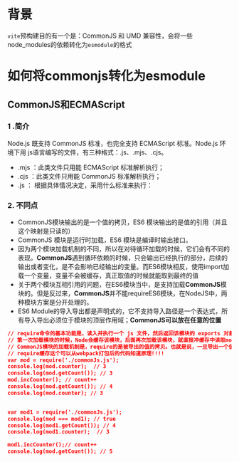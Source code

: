 # 背景
`vite`预构建目的有一个是：CommonJS 和 UMD 兼容性，会将一些node_modules的依赖转化为`esmodule`的格式


# 如何将commonjs转化为esmodule

## CommonJS和ECMAScript
### 1 .简介
Node.js 既支持 CommonJS 标准，也完全支持 ECMAScript 标准。Node.js 环境下用 js语言编写的文件，有三种格式：.js、.mjs、.cjs。

- .mjs ：此类文件只用能 ECMAScript 标准解析执行；
- .cjs ：此类文件只用能 CommonJS 标准解析执行；
- .js ： 根据具体情况决定，采用什么标准来执行：
### 2. 不同点

- CommonJS模块输出的是一个值的拷贝，ES6 模块输出的是值的引用（并且这个映射是只读的）
- CommonJS 模块是运行时加载，ES6 模块是编译时输出接口。
- 因为两个模块加载机制的不同，所以在对待循环加载的时候，它们会有不同的表现。**CommonJS**遇到循环依赖的时候，只会输出已经执行的部分，后续的输出或者变化，是不会影响已经输出的变量。而ES6模块相反，使用import加载一个变量，变量不会被缓存，真正取值的时候就能取到最终的值
- 关于两个模块互相引用的问题，在ES6模块当中，是支持加载**CommonJS**模块的。但是反过来，**CommonJS**并不能requireES6模块，在NodeJS中，两种模块方案是分开处理的。
- ES6 Module的导入导出都是声明式的，它不支持导入路径是一个表达式，所有导入导出必须位于模块的顶层作用域；**CommonJS可以放在任意的位置**
```json
// require命令的基本功能是，读入并执行一个 js 文件，然后返回该模块的 exports 对象。如果没有发现指定模块，会报错。
// 第一次加载模块的时候，Node会缓存该模块，后面再次加载该模块，就直接冲缓存中读取module.exports属性。
// CommonJS模块的加载机制是，require的是被导出的值的拷贝。也就是说，一旦导出一个值，模块内部的变化就影响不到这个值
// require缓存这个可以从webpack打包后的代码知道原理!!!!
var mod = require('./commonJs.js');
console.log(mod.counter);  // 3
console.log(mod.getCount()); // 3
mod.incCounter(); // count++
console.log(mod.getCount()); // 4
console.log(mod.counter); // 3


var mod1 = require('./commonJs.js');
console.log(mod === mod1); // true
console.log(mod1.getCount()); // 4
console.log(mod1.counter);  // 3

mod1.incCounter();// count++
console.log(mod.getCount()); // 5
```
